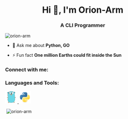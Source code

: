 <h1 align="center">Hi 👋, I'm Orion-Arm</h1>
<h3 align="center">A CLI Programmer</h3>

<p align="left"> <img src="https://komarev.com/ghpvc/?username=orion-arm&label=Profile%20views&color=0e75b6&style=flat" alt="orion-arm" /> </p>

- 💬 Ask me about **Python, GO**

- ⚡ Fun fact **One million Earths could fit inside the Sun**

<h3 align="left">Connect with me:</h3>
<p align="left">
</p>

<h3 align="left">Languages and Tools:</h3>
<p align="left"> <a href="https://golang.org" target="_blank" rel="noreferrer"> <img src="https://raw.githubusercontent.com/devicons/devicon/master/icons/go/go-original.svg" alt="go" width="40" height="40"/> </a> <a href="https://www.python.org" target="_blank" rel="noreferrer"> <img src="https://raw.githubusercontent.com/devicons/devicon/master/icons/python/python-original.svg" alt="python" width="40" height="40"/> </a> </p>

<p>&nbsp;<img align="center" src="https://github-readme-stats.vercel.app/api?username=orion-arm&show_icons=true&locale=en" alt="orion-arm" /></p>
